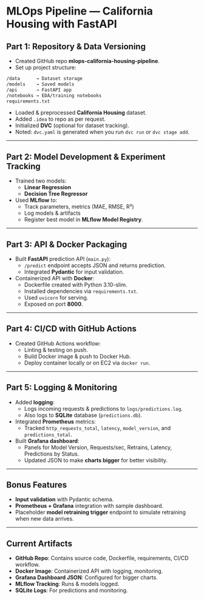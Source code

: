 # MLOps Pipeline — California Housing with FastAPI

## Part 1: Repository & Data Versioning

- Created GitHub repo **mlops-california-housing-pipeline**.
- Set up project structure:

```bash
/data      → Dataset storage  
/models    → Saved models  
/api       → FastAPI app  
/notebooks → EDA/training notebooks  
requirements.txt  
```
- Loaded & preprocessed **California Housing** dataset.
- Added `.idea` to repo as per request.
- Initialized **DVC** (optional for dataset tracking).
- Noted: `dvc.yaml` is generated when you run `dvc run` or `dvc stage add`.

---

## Part 2: Model Development & Experiment Tracking

- Trained two models:
  - **Linear Regression**
  - **Decision Tree Regressor**
- Used **MLflow** to:
  - Track parameters, metrics (MAE, RMSE, R²)
  - Log models & artifacts
  - Register best model in **MLflow Model Registry**.

---

## Part 3: API & Docker Packaging

- Built **FastAPI** prediction API (`main.py`):
  - `/predict` endpoint accepts JSON and returns prediction.
  - Integrated **Pydantic** for input validation.
- Containerized API with **Docker**:
  - Dockerfile created with Python 3.10-slim.
  - Installed dependencies via `requirements.txt`.
  - Used `uvicorn` for serving.
  - Exposed on port **8000**.

---

## Part 4: CI/CD with GitHub Actions

- Created GitHub Actions workflow:
  - Linting & testing on push.
  - Build Docker image & push to Docker Hub.
  - Deploy container locally or on EC2 via `docker run`.

---

## Part 5: Logging & Monitoring

- Added **logging**:
  - Logs incoming requests & predictions to `logs/predictions.log`.
  - Also logs to **SQLite** database (`predictions.db`).
- Integrated **Prometheus** metrics:
  - Tracked `http_requests_total`, `latency`, `model_version`, and `predictions_total`.
- Built **Grafana dashboard**:
  - Panels for Model Version, Requests/sec, Retrains, Latency, Predictions by Status.
  - Updated JSON to make **charts bigger** for better visibility.

---

## Bonus Features

- **Input validation** with Pydantic schema.
- **Prometheus + Grafana** integration with sample dashboard.
- Placeholder **model retraining trigger** endpoint to simulate retraining when new data arrives.

---

## Current Artifacts

- **GitHub Repo**: Contains source code, Dockerfile, requirements, CI/CD workflow.
- **Docker Image**: Containerized API with logging, monitoring.
- **Grafana Dashboard JSON**: Configured for bigger charts.
- **MLflow Tracking**: Runs & models logged.
- **SQLite Logs**: For predictions and monitoring.

